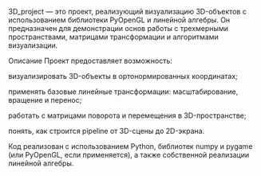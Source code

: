 
3D_project — это проект, реализующий визуализацию 3D-объектов с использованием библиотеки PyOpenGL и линейной алгебры. Он предназначен для демонстрации основ работы с трехмерными пространствами, матрицами трансформации и алгоритмами визуализации.

Описание
Проект предоставляет возможность:

визуализировать 3D-объекты в ортонормированных координатах;

применять базовые линейные трансформации: масштабирование, вращение и перенос;

работать с матрицами поворота и перемещения в 3D-пространстве;

понять, как строится pipeline от 3D-сцены до 2D-экрана.

Код реализован с использованием Python, библиотек numpy и pygame (или PyOpenGL, если применяется), а также собственной реализации линейной алгебры.

